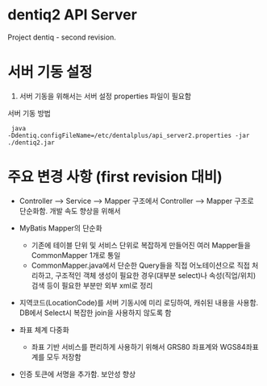 
 
dentiq2 API Server
==================

Project dentiq - second revision.



# 서버 기동 설정
1. 서버 기동을 위해서는 서버 설정 properties 파일이 필요함

서버 기동 방법
	<pre><code>
	java -Ddentiq.configFileName=/etc/dentalplus/api_server2.properties -jar ./dentiq2.jar
	</code></pre>


# 주요 변경 사항 (first revision 대비)

* Controller --> Service --> Mapper 구조에서 Controller --> Mapper 구조로 단순화함.
	개발 속도 향상을 위해서
	
* MyBatis Mapper의 단순화
	- 기존에 테이블 단위 및 서비스 단위로 복잡하게 만들어진 여러 Mapper들을 CommonMapper 1개로 통일
	- CommonMapper.java에서 단순한 Query들을 직접 어노테이션으로 직접 처리하고,
	구조적인 객체 생성이 필요한 경우(대부분 select)나 속성(직업/위치) 검색 등이 필요한 부분만 외부 xml로 정리

* 지역코드(LocationCode)를 서버 기동시에 미리 로딩하여, 캐쉬된 내용을 사용함.
	DB에서 Select시 복잡한 join을 사용하지 않도록 함
	
* 좌표 체계 다중화
	- 좌표 기반 서비스를 편리하게 사용하기 위해서 GRS80 좌표계와 WGS84좌표계를 모두 저장함

* 인증 토큰에 서명을 추가함.
	보안성 향상
